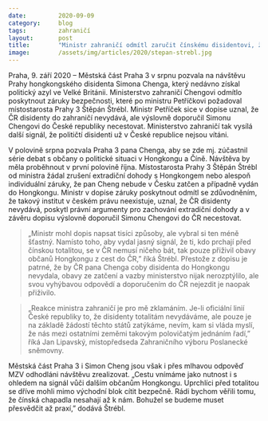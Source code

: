 ```yaml
---
date:         2020-09-09
category:     blog
tags:         zahraničí
layout:       post
title:        "Ministr zahraničí odmítl zaručit čínskému disidentovi, že nebude v ČR zatčen. Doporučil mu k nám necestovat"
image:        /assets/img/articles/2020/stepan-strebl.jpg
---
```



Praha, 9. září 2020 – Městská část Praha 3 v srpnu pozvala na návštěvu Prahy hongkongského disidenta Simona Chenga, který nedávno získal politický azyl ve Velké Británii. Ministerstvo zahraničí Chengovi odmítlo poskytnout záruky bezpečnosti, které po ministru Petříčkovi požadoval místostarosta Prahy 3 Štěpán Štrébl. Ministr Petříček sice v dopise uznal, že ČR disidenty do zahraničí nevydává, ale výslovně doporučil Simonu Chengovi do České republiky necestovat. Ministerstvo zahraničí tak vysílá další signál, že političtí disidenti už v České republice nejsou vítáni.


V polovině srpna pozvala Praha 3 pana Chenga, aby se zde mj. zúčastnil série debat s občany o politické situaci v Hongkongu a Číně. Návštěva by měla proběhnout v první polovině října. Místostarosta Prahy 3 Štěpán Štrébl od ministra žádal zrušení extradiční dohody s Hongkongem nebo alespoň individuální záruky, že pan Cheng nebude v Česku zatčen a případně vydán do Hongkongu. Ministr v dopise záruky poskytnout odmítl se zdůvodněním, že takový institut v českém právu neexistuje, uznal, že ČR disidenty nevydává, poskytl právní argumenty pro zachování extradiční dohody a v závěru dopisu výslovně doporučil Simonu Chengovi do ČR necestovat.


> „Ministr mohl dopis napsat tisíci způsoby, ale vybral si ten méně šťastný. Namísto toho, aby vydal jasný signál, že ti, kdo prchají před čínskou totalitou, se v ČR nemusí ničeho bát, tak pouze přiživil obavy občanů Hongkongu z cest do ČR,” říká Štrébl. Přestože z dopisu je patrné, že by ČR pana Chenga coby disidenta do Hongkongu nevydala, obavy ze zatčení a vazby ministerstvo nijak nerozptýlilo, ale svou vyhýbavou odpovědí a doporučením do ČR nejezdit je naopak přiživilo.


> „Reakce ministra zahraničí je pro mě zklamáním. Je-li oficiální linií České republiky to, že disidenty totalitám nevydáváme, ale pouze je na základě žádostí těchto států zatýkáme, nevím, kam si vláda myslí, že nás mezi ostatními zeměmi takovým polovičatým jednáním řadí,” říká Jan Lipavský, místopředseda Zahraničního výboru Poslanecké sněmovny.


Městská část Praha 3 i Simon Cheng jsou však i přes mlhavou odpověď MZV odhodláni návštěvu zrealizovat. „Cestu vnímáme jako nutnost i s ohledem na signál vůči dalším občanům Hongkongu. Uprchlíci před totalitou se dříve mohli mimo východní blok cítit bezpečně. Rádi bychom věřili tomu, že čínská chapadla nesahají až k nám. Bohužel se budeme muset přesvědčit až praxí,” dodává Štrébl.
